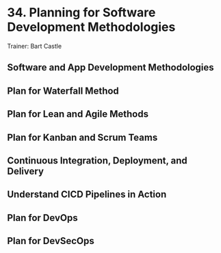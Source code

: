 # 34. Planning for Software Development Methodologies

Trainer: Bart Castle



## Software and App Development Methodologies




## Plan for Waterfall Method




## Plan for Lean and Agile Methods




## Plan for Kanban and Scrum Teams




## Continuous Integration, Deployment, and Delivery




## Understand CICD Pipelines in Action




## Plan for DevOps




## Plan for DevSecOps



